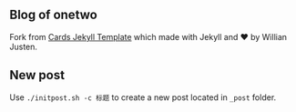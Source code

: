 ## Blog of onetwo

Fork from [Cards Jekyll Template](https://github.com/willianjusten/cards-jekyll-template) which made with Jekyll and ❤ by Willian Justen.

## New post  

Use `./initpost.sh -c 标题` to create a new post located in `_post` folder.
